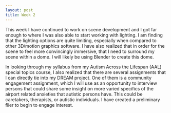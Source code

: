 ```yaml
---
layout: post
title: Week 2
---
```


This week I have continued to work on scene development and I got far enough to where I was also able to start working with lighting.  I am finding that the lighting options are quite limiting, especially when compared to other 3D/motion graphics software.  I have also realized that in order for the scene to feel more convincingly immersive, that I need to surround my scene within a dome.  I will likely be using Blender to create this dome.

In looking through my syllabus from my Autism Across the Lifespan (AAL) special topics course, I also realized that there are several assignments that I can directly tie into my DREAM project.  One of them is a community engagement assignment, which I will use as an opportunity to interview persons that could share some insight on more varied specifics of the airport related anxieties that autistic persons have.  This could be caretakers, therapists, or autistic individuals.  I have created a preliminary flier to begin to engage interest.
